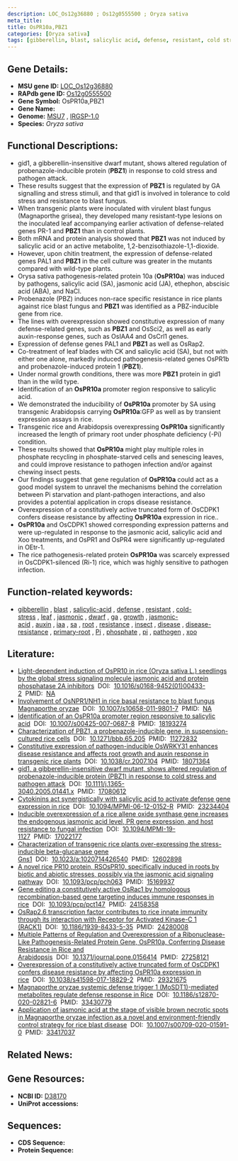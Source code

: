 ```yaml
---
description: LOC_Os12g36880 ; Os12g0555500 ; Oryza sativa
meta_title:
title: OsPR10a,PBZ1
categories: [Oryza sativa]
tags: [gibberellin, blast, salicylic acid, defense, resistant, cold stress, leaf, jasmonic, dwarf,  ga , growth, jasmonic acid, auxin, iaa,  sa , root, resistance, insect, disease, disease resistance, primary root, Pi, phosphate,  pi , pathogen,  xoo ]
---
```


## Gene Details:
- **MSU gene ID:** [LOC_Os12g36880](http://rice.uga.edu/cgi-bin/ORF_infopage.cgi?orf=LOC_Os12g36880)  
- **RAPdb gene ID:** [Os12g0555500](https://rapdb.dna.affrc.go.jp/locus/?name=Os12g0555500)  
- **Gene Symbol:** OsPR10a,PBZ1
- **Gene Name:**
- **Genome:**  [MSU7](http://rice.uga.edu/)&nbsp;,&nbsp;[IRGSP-1.0](https://rapdb.dna.affrc.go.jp/download/irgsp1.html)
- **Species:** *Oryza sativa*

## Functional Descriptions:
   - gid1, a gibberellin-insensitive dwarf mutant, shows altered regulation of probenazole-inducible protein (**PBZ1**) in response to cold stress and pathogen attack.
   - These results suggest that the expression of **PBZ1** is regulated by GA signalling and stress stimuli, and that gid1 is involved in tolerance to cold stress and resistance to blast fungus.
   - When transgenic plants were inoculated with virulent blast fungus (Magnaporthe grisea), they developed many resistant-type lesions on the inoculated leaf accompanying earlier activation of defense-related genes PR-1 and **PBZ1** than in control plants.
   - Both mRNA and protein analysis showed that **PBZ1** was not induced by salicylic acid or an active metabolite, 1,2-benzisothiazole-1,1-dioxide.
   - However, upon chitin treatment, the expression of defense-related genes PAL1 and **PBZ1** in the cell culture was greater in the mutants compared with wild-type plants.
   - Orysa sativa pathogenesis-related protein 10a (**OsPR10a**) was induced by pathogens, salicylic acid (SA), jasmonic acid (JA), ethephon, abscisic acid (ABA), and NaCl.
   - Probenazole (PBZ) induces non-race specific resistance in rice plants against rice blast fungus and **PBZ1** was identified as a PBZ-inducible gene from rice.
   - The lines with overexpression showed constitutive expression of many defense-related genes, such as **PBZ1** and OsSci2, as well as early auxin-response genes, such as OsIAA4 and OsCrl1 genes.
   - Expression of defense genes PAL1 and **PBZ1** as well as OsRap2.
   - Co-treatment of leaf blades with CK and salicylic acid (SA), but not with either one alone, markedly induced pathogenesis-related genes OsPR1b and probenazole-induced protein 1 (**PBZ1**).
   - Under normal growth conditions, there was more **PBZ1** protein in gid1 than in the wild type.
   - Identification of an **OsPR10a** promoter region responsive to salicylic acid.
   - We demonstrated the inducibility of **OsPR10a** promoter by SA using transgenic Arabidopsis carrying **OsPR10a**:GFP as well as by transient expression assays in rice.
   - Transgenic rice and Arabidopsis overexpressing **OsPR10a** significantly increased the length of primary root under phosphate deficiency (-Pi) condition.
   - These results showed that **OsPR10a** might play multiple roles in phosphate recycling in phosphate-starved cells and senescing leaves, and could improve resistance to pathogen infection and/or against chewing insect pests.
   - Our findings suggest that gene regulation of **OsPR10a** could act as a good model system to unravel the mechanisms behind the correlation between Pi starvation and plant-pathogen interactions, and also provides a potential application in crops disease resistance.
   - Overexpression of a constitutively active truncated form of OsCDPK1 confers disease resistance by affecting **OsPR10a** expression in rice..
   - **OsPR10a** and OsCDPK1 showed corresponding expression patterns and were up-regulated in response to the jasmonic acid, salicylic acid and Xoo treatments, and OsPR1 and OsPR4 were significantly up-regulated in OEtr-1.
   - The rice pathogenesis-related protein **OsPR10a** was scarcely expressed in OsCDPK1-silenced (Ri-1) rice, which was highly sensitive to pathogen infection.

## Function-related keywords:
   - [gibberellin](/tags/gibberellin/)&nbsp;,&nbsp;[blast](/tags/blast/)&nbsp;,&nbsp;[salicylic-acid](/tags/salicylic-acid/)&nbsp;,&nbsp;[defense](/tags/defense/)&nbsp;,&nbsp;[resistant](/tags/resistant/)&nbsp;,&nbsp;[cold-stress](/tags/cold-stress/)&nbsp;,&nbsp;[leaf](/tags/leaf/)&nbsp;,&nbsp;[jasmonic](/tags/jasmonic/)&nbsp;,&nbsp;[dwarf](/tags/dwarf/)&nbsp;,&nbsp;[ga](/tags/ga/)&nbsp;,&nbsp;[growth](/tags/growth/)&nbsp;,&nbsp;[jasmonic-acid](/tags/jasmonic-acid/)&nbsp;,&nbsp;[auxin](/tags/auxin/)&nbsp;,&nbsp;[iaa](/tags/iaa/)&nbsp;,&nbsp;[sa](/tags/sa/)&nbsp;,&nbsp;[root](/tags/root/)&nbsp;,&nbsp;[resistance](/tags/resistance/)&nbsp;,&nbsp;[insect](/tags/insect/)&nbsp;,&nbsp;[disease](/tags/disease/)&nbsp;,&nbsp;[disease-resistance](/tags/disease-resistance/)&nbsp;,&nbsp;[primary-root](/tags/primary-root/)&nbsp;,&nbsp;[Pi](/tags/Pi/)&nbsp;,&nbsp;[phosphate](/tags/phosphate/)&nbsp;,&nbsp;[pi](/tags/pi/)&nbsp;,&nbsp;[pathogen](/tags/pathogen/)&nbsp;,&nbsp;[xoo](/tags/xoo/)

## Literature:
   - [Light-dependent induction of OsPR10 in rice (Oryza sativa L.) seedlings by the global stress signaling molecule jasmonic acid and protein phosphatase 2A inhibitors](https://www.doi.org/10.1016/s0168-9452(01)00433-2)&nbsp;&nbsp;DOI:&nbsp;&nbsp;[10.1016/s0168-9452(01)00433-2](https://www.doi.org/10.1016/s0168-9452(01)00433-2)&nbsp;&nbsp;PMID:&nbsp;&nbsp;[NA](https://pubmed.ncbi.nlm.nih.gov/NA/)
   - [Involvement of OsNPR1/NH1 in rice basal resistance to blast fungus Magnaporthe oryzae](https://www.doi.org/10.1007/s10658-011-9801-7)&nbsp;&nbsp;DOI:&nbsp;&nbsp;[10.1007/s10658-011-9801-7](https://www.doi.org/10.1007/s10658-011-9801-7)&nbsp;&nbsp;PMID:&nbsp;&nbsp;[NA](https://pubmed.ncbi.nlm.nih.gov/NA/)
   - [Identification of an OsPR10a promoter region responsive to salicylic acid](https://www.doi.org/10.1007/s00425-007-0687-8)&nbsp;&nbsp;DOI:&nbsp;&nbsp;[10.1007/s00425-007-0687-8](https://www.doi.org/10.1007/s00425-007-0687-8)&nbsp;&nbsp;PMID:&nbsp;&nbsp;[18193274](https://pubmed.ncbi.nlm.nih.gov/18193274/)
   - [Characterization of PBZ1, a probenazole-inducible gene, in suspension-cultured rice cells](https://www.doi.org/10.1271/bbb.65.205)&nbsp;&nbsp;DOI:&nbsp;&nbsp;[10.1271/bbb.65.205](https://www.doi.org/10.1271/bbb.65.205)&nbsp;&nbsp;PMID:&nbsp;&nbsp;[11272832](https://pubmed.ncbi.nlm.nih.gov/11272832/)
   - [Constitutive expression of pathogen-inducible OsWRKY31 enhances disease resistance and affects root growth and auxin response in transgenic rice plants](https://www.doi.org/10.1038/cr.2007.104)&nbsp;&nbsp;DOI:&nbsp;&nbsp;[10.1038/cr.2007.104](https://www.doi.org/10.1038/cr.2007.104)&nbsp;&nbsp;PMID:&nbsp;&nbsp;[18071364](https://pubmed.ncbi.nlm.nih.gov/18071364/)
   - [gid1, a gibberellin-insensitive dwarf mutant, shows altered regulation of probenazole-inducible protein (PBZ1) in response to cold stress and pathogen attack](https://www.doi.org/10.1111/j.1365-3040.2005.01441.x)&nbsp;&nbsp;DOI:&nbsp;&nbsp;[10.1111/j.1365-3040.2005.01441.x](https://www.doi.org/10.1111/j.1365-3040.2005.01441.x)&nbsp;&nbsp;PMID:&nbsp;&nbsp;[17080612](https://pubmed.ncbi.nlm.nih.gov/17080612/)
   - [Cytokinins act synergistically with salicylic acid to activate defense gene expression in rice](https://www.doi.org/10.1094/MPMI-06-12-0152-R)&nbsp;&nbsp;DOI:&nbsp;&nbsp;[10.1094/MPMI-06-12-0152-R](https://www.doi.org/10.1094/MPMI-06-12-0152-R)&nbsp;&nbsp;PMID:&nbsp;&nbsp;[23234404](https://pubmed.ncbi.nlm.nih.gov/23234404/)
   - [Inducible overexpression of a rice allene oxide synthase gene increases the endogenous jasmonic acid level, PR gene expression, and host resistance to fungal infection](https://www.doi.org/10.1094/MPMI-19-1127)&nbsp;&nbsp;DOI:&nbsp;&nbsp;[10.1094/MPMI-19-1127](https://www.doi.org/10.1094/MPMI-19-1127)&nbsp;&nbsp;PMID:&nbsp;&nbsp;[17022177](https://pubmed.ncbi.nlm.nih.gov/17022177/)
   - [Characterization of transgenic rice plants over-expressing the stress-inducible beta-glucanase gene Gns1](https://www.doi.org/10.1023/a:1020714426540)&nbsp;&nbsp;DOI:&nbsp;&nbsp;[10.1023/a:1020714426540](https://www.doi.org/10.1023/a:1020714426540)&nbsp;&nbsp;PMID:&nbsp;&nbsp;[12602898](https://pubmed.ncbi.nlm.nih.gov/12602898/)
   - [A novel rice PR10 protein, RSOsPR10, specifically induced in roots by biotic and abiotic stresses, possibly via the jasmonic acid signaling pathway](https://www.doi.org/10.1093/pcp/pch063)&nbsp;&nbsp;DOI:&nbsp;&nbsp;[10.1093/pcp/pch063](https://www.doi.org/10.1093/pcp/pch063)&nbsp;&nbsp;PMID:&nbsp;&nbsp;[15169937](https://pubmed.ncbi.nlm.nih.gov/15169937/)
   - [Gene editing a constitutively active OsRac1 by homologous recombination-based gene targeting induces immune responses in rice](https://www.doi.org/10.1093/pcp/pct147)&nbsp;&nbsp;DOI:&nbsp;&nbsp;[10.1093/pcp/pct147](https://www.doi.org/10.1093/pcp/pct147)&nbsp;&nbsp;PMID:&nbsp;&nbsp;[24158358](https://pubmed.ncbi.nlm.nih.gov/24158358/)
   - [OsRap2.6 transcription factor contributes to rice innate immunity through its interaction with Receptor for Activated Kinase-C 1 (RACK1)](https://www.doi.org/10.1186/1939-8433-5-35)&nbsp;&nbsp;DOI:&nbsp;&nbsp;[10.1186/1939-8433-5-35](https://www.doi.org/10.1186/1939-8433-5-35)&nbsp;&nbsp;PMID:&nbsp;&nbsp;[24280008](https://pubmed.ncbi.nlm.nih.gov/24280008/)
   - [Multiple Patterns of Regulation and Overexpression of a Ribonuclease-Like Pathogenesis-Related Protein Gene, OsPR10a, Conferring Disease Resistance in Rice and Arabidopsis](https://www.doi.org/10.1371/journal.pone.0156414)&nbsp;&nbsp;DOI:&nbsp;&nbsp;[10.1371/journal.pone.0156414](https://www.doi.org/10.1371/journal.pone.0156414)&nbsp;&nbsp;PMID:&nbsp;&nbsp;[27258121](https://pubmed.ncbi.nlm.nih.gov/27258121/)
   - [Overexpression of a constitutively active truncated form of OsCDPK1 confers disease resistance by affecting OsPR10a expression in rice](https://www.doi.org/10.1038/s41598-017-18829-2)&nbsp;&nbsp;DOI:&nbsp;&nbsp;[10.1038/s41598-017-18829-2](https://www.doi.org/10.1038/s41598-017-18829-2)&nbsp;&nbsp;PMID:&nbsp;&nbsp;[29321675](https://pubmed.ncbi.nlm.nih.gov/29321675/)
   - [Magnaporthe oryzae systemic defense trigger 1 (MoSDT1)-mediated metabolites regulate defense response in Rice](https://www.doi.org/10.1186/s12870-020-02821-6)&nbsp;&nbsp;DOI:&nbsp;&nbsp;[10.1186/s12870-020-02821-6](https://www.doi.org/10.1186/s12870-020-02821-6)&nbsp;&nbsp;PMID:&nbsp;&nbsp;[33430779](https://pubmed.ncbi.nlm.nih.gov/33430779/)
   - [Application of jasmonic acid at the stage of visible brown necrotic spots in Magnaporthe oryzae infection as a novel and environment-friendly control strategy for rice blast disease](https://www.doi.org/10.1007/s00709-020-01591-0)&nbsp;&nbsp;DOI:&nbsp;&nbsp;[10.1007/s00709-020-01591-0](https://www.doi.org/10.1007/s00709-020-01591-0)&nbsp;&nbsp;PMID:&nbsp;&nbsp;[33417037](https://pubmed.ncbi.nlm.nih.gov/33417037/)

## Related News:

## Gene Resources:
- **NCBI ID:**  [D38170](http://www.ncbi.nlm.nih.gov/nuccore/D38170)
- **UniProt accessions:** [](https://www.uniprot.org/uniprotkb//entry)

## Sequences:
- **CDS Sequence:**
- **Protein Sequence:**
